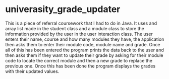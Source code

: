 # univerasity_grade_updater
This is a piece of referral coursework that I had to do in Java. It uses and array list made in the student class and a module class to store the information provided by the user in the user interaction class. The user enters their name, course and how many modules they have, the application then asks them to enter their module code, module name and grade. Once all of this has been entered the program prints the data back to the user and then asks them if they want to update their grade by asking for their module code to locate the correct module and then a new grade to replace the previous one. Once this has been done the program displays the grades with their updated values.
